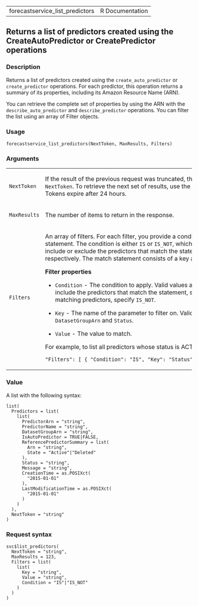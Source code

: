 <table style="width: 100%;">
<tbody>
<tr class="odd">
<td>forecastservice_list_predictors</td>
<td style="text-align: right;">R Documentation</td>
</tr>
</tbody>
</table>

## Returns a list of predictors created using the CreateAutoPredictor or CreatePredictor operations

### Description

Returns a list of predictors created using the `create_auto_predictor`
or `create_predictor` operations. For each predictor, this operation
returns a summary of its properties, including its Amazon Resource Name
(ARN).

You can retrieve the complete set of properties by using the ARN with
the `describe_auto_predictor` and `describe_predictor` operations. You
can filter the list using an array of Filter objects.

### Usage

    forecastservice_list_predictors(NextToken, MaxResults, Filters)

### Arguments

<table>
<colgroup>
<col style="width: 35%" />
<col style="width: 65%" />
</colgroup>
<tbody>
<tr class="odd">
<td><code
id="forecastservice_list_predictors_:_NextToken">NextToken</code></td>
<td><p>If the result of the previous request was truncated, the response
includes a <code>NextToken</code>. To retrieve the next set of results,
use the token in the next request. Tokens expire after 24
hours.</p></td>
</tr>
<tr class="even">
<td><code
id="forecastservice_list_predictors_:_MaxResults">MaxResults</code></td>
<td><p>The number of items to return in the response.</p></td>
</tr>
<tr class="odd">
<td><code
id="forecastservice_list_predictors_:_Filters">Filters</code></td>
<td><p>An array of filters. For each filter, you provide a condition and
a match statement. The condition is either <code>IS</code> or
<code>IS_NOT</code>, which specifies whether to include or exclude the
predictors that match the statement from the list, respectively. The
match statement consists of a key and a value.</p>
<p><strong>Filter properties</strong></p>
<ul>
<li><p><code>Condition</code> - The condition to apply. Valid values are
<code>IS</code> and <code>IS_NOT</code>. To include the predictors that
match the statement, specify <code>IS</code>. To exclude matching
predictors, specify <code>IS_NOT</code>.</p></li>
<li><p><code>Key</code> - The name of the parameter to filter on. Valid
values are <code>DatasetGroupArn</code> and
<code>Status</code>.</p></li>
<li><p><code>Value</code> - The value to match.</p></li>
</ul>
<p>For example, to list all predictors whose status is ACTIVE, you would
specify:</p>
<p><code
style="white-space: pre;">⁠"Filters": [ { "Condition": "IS", "Key": "Status", "Value": "ACTIVE" } ]⁠</code></p></td>
</tr>
</tbody>
</table>

### Value

A list with the following syntax:

    list(
      Predictors = list(
        list(
          PredictorArn = "string",
          PredictorName = "string",
          DatasetGroupArn = "string",
          IsAutoPredictor = TRUE|FALSE,
          ReferencePredictorSummary = list(
            Arn = "string",
            State = "Active"|"Deleted"
          ),
          Status = "string",
          Message = "string",
          CreationTime = as.POSIXct(
            "2015-01-01"
          ),
          LastModificationTime = as.POSIXct(
            "2015-01-01"
          )
        )
      ),
      NextToken = "string"
    )

### Request syntax

    svc$list_predictors(
      NextToken = "string",
      MaxResults = 123,
      Filters = list(
        list(
          Key = "string",
          Value = "string",
          Condition = "IS"|"IS_NOT"
        )
      )
    )
